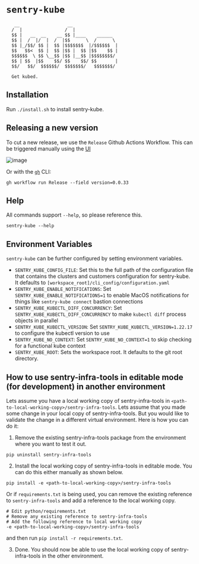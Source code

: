 # `sentry-kube`

```
   __                  __
  /  |                /  |
  $$ |   __  __    __ $$ |____    ______
  $$ |  /  |/  |  /  |$$      \  /      \
  $$ |_/$$/ $$ |  $$ |$$$$$$$  |/$$$$$$  |
  $$   $$<  $$ |  $$ |$$ |  $$ |$$    $$ |
  $$$$$$  \ $$ \__$$ |$$ |__$$ |$$$$$$$$/
  $$ | $$  |$$    $$/ $$    $$/ $$       |
  $$/   $$/  $$$$$$/  $$$$$$$/   $$$$$$$/

  Get kubed.
```

## Installation

Run `./install.sh` to install sentry-kube.

## Releasing a new version

To cut a new release, we use the `Release` Github Actions Workflow. This can be triggered manually using the [UI](https://github.com/getsentry/sentry-infra-tools/actions/workflows/release.yml)

![image](https://github.com/user-attachments/assets/96fc8c19-4855-4258-8565-c959317d9723)

Or with the [`gh`](https://cli.github.com) CLI:

```
gh workflow run Release --field version=0.0.33
```

## Help

All commands support `--help`, so please reference this.

```shell
sentry-kube --help
```

## Environment Variables

`sentry-kube` can be further configured by setting environment variables.

* `SENTRY_KUBE_CONFIG_FILE`: Set this to the full path of the configuration file that contains the clusters and customers configuration for sentry-kube. It defaults to `[workspace_root]/cli_config/configuration.yaml`
* `SENTRY_KUBE_ENABLE_NOTIFICATIONS`: Set `SENTRY_KUBE_ENABLE_NOTIFICATIONS=1` to enable MacOS notifications for things like `sentry-kube connect` bastion connections
* `SENTRY_KUBE_KUBECTL_DIFF_CONCURRENCY`: Set `SENTRY_KUBE_KUBECTL_DIFF_CONCURRENCY` to make `kubectl diff` process objects in parallel
* `SENTRY_KUBE_KUBECTL_VERSION`: Set `SENTRY_KUBE_KUBECTL_VERSION=1.22.17` to configure the kubectl version to use
* `SENTRY_KUBE_NO_CONTEXT`: Set `SENTRY_KUBE_NO_CONTEXT=1` to skip checking for a functional kube context
* `SENTRY_KUBE_ROOT`: Sets the workspace root. It defaults to the git root directory.

## How to use sentry-infra-tools in editable mode (for development) in another environment

Lets assume you have a local working copy of sentry-infra-tools in
`<path-to-local-working-copy>/sentry-infra-tools`. Lets assume that you made some change
in your local copy of sentry-infra-tools. But you would like to validate
the change in a different virtual environment. Here is how you can do it:

1. Remove the existing sentry-infra-tools package from the environment
   where you want to test it out.

```shell
pip uninstall sentry-infra-tools
```

2. Install the local working copy of sentry-infra-tools in editable mode. You can do this either manually as shown below.

```shell
pip install -e <path-to-local-working-copy>/sentry-infra-tools
```

Or if `requirements.txt` is being used, you can remove the existing reference to `sentry-infra-tools` and add a reference to the local working copy.

```shell
# Edit python/requirements.txt
# Remove any existing reference to sentry-infra-tools
# Add the following reference to local working copy
-e <path-to-local-working-copy>/sentry-infra-tools
```

and then run `pip install -r requirements.txt`.

3. Done. You should now be able to use the local working copy of sentry-infra-tools in the other environment.
